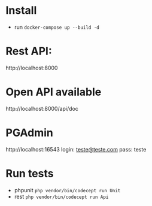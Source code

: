 # Install
- run `docker-compose up --build -d`

# Rest API:
http://localhost:8000

# Open API available
http://localhost:8000/api/doc

# PGAdmin
http://localhost:16543
login: teste@teste.com
pass: teste

# Run tests
- phpunit `php vendor/bin/codecept run Unit`
- rest `php vendor/bin/codecept run Api`
